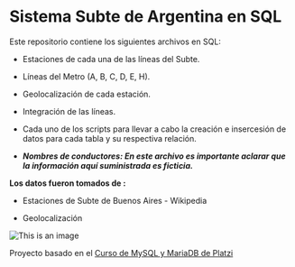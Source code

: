 # **Sistema Subte de Argentina en SQL**
Este repositorio contiene los siguientes archivos en SQL:

* Estaciones de cada una de las líneas del Subte.

* Líneas del Metro (A, B, C, D, E, H).

* Geolocalización de cada estación.

* Integración de las líneas.

* Cada uno de los scripts para llevar a cabo la creación e insercesión de datos para cada tabla y su respectiva relación.

* ***Nombres de conductores: En este archivo es importante aclarar que la información aquí suministrada es ficticia.***


**Los datos fueron tomados de :**

* Estaciones de Subte de Buenos Aires - Wikipedia

* Geolocalización

![This is an image](https://buenosaires.gob.ar/sites/default/files/media/image/2020/03/18/afe2a3eb4822e29d21f689a938078e116d6747cd.jpeg)


Proyecto basado en el [Curso de MySQL y MariaDB de Platzi](https://platzi.com/cursos/mysql-mariadb/)
